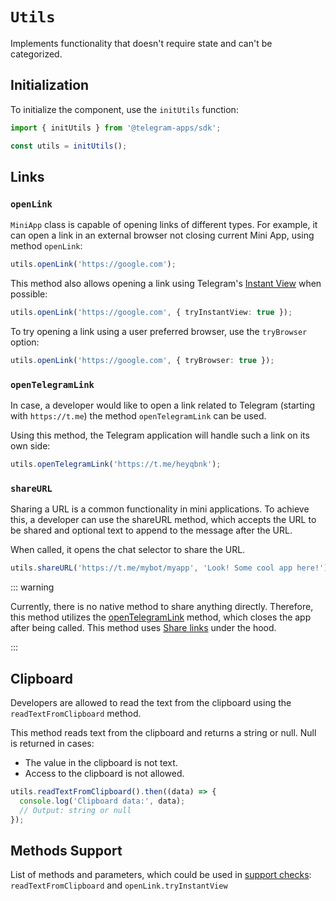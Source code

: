 # `Utils`

Implements functionality that doesn't require state and can't be categorized.

## Initialization

To initialize the component, use the `initUtils` function:

```typescript
import { initUtils } from '@telegram-apps/sdk';

const utils = initUtils();  
```

## Links

### `openLink`

`MiniApp` class is capable of opening links of different types. For example, it can open a link
in an external browser not closing current Mini App, using method `openLink`:

```typescript
utils.openLink('https://google.com');
```

This method also allows opening a link using
Telegram's [Instant View](https://instantview.telegram.org/) when possible:

```typescript
utils.openLink('https://google.com', { tryInstantView: true });
```

To try opening a link using a user preferred browser, use the `tryBrowser` option:

```typescript
utils.openLink('https://google.com', { tryBrowser: true });
```

### `openTelegramLink`

In case, a developer would like to open a link related to Telegram (starting with `https://t.me`) 
the method `openTelegramLink` can be used. 

Using this method, the Telegram application will handle such a link on its own side:

```typescript
utils.openTelegramLink('https://t.me/heyqbnk');
```

### `shareURL`

Sharing a URL is a common functionality in mini applications. To achieve this, a developer can use
the shareURL method, which accepts the URL to be shared and optional text to append to the message
after the URL.

When called, it opens the chat selector to share the URL.

```ts
utils.shareURL('https://t.me/mybot/myapp', 'Look! Some cool app here!');
```

::: warning

Currently, there is no native method to share anything directly. Therefore, this method utilizes
the [openTelegramLink](#opentelegramlink) method, which closes the app after being called. This
method uses [Share links](https://core.telegram.org/api/links#share-links) under the hood.

:::

## Clipboard

Developers are allowed to read the text from the clipboard using the `readTextFromClipboard`
method.

This method reads text from the clipboard and returns a string or null. Null is returned in cases:

- The value in the clipboard is not text.
- Access to the clipboard is not allowed.

```typescript
utils.readTextFromClipboard().then((data) => {
  console.log('Clipboard data:', data);
  // Output: string or null
});
```

## Methods Support

List of methods and parameters, which could be used
in [support checks](#methods-support): `readTextFromClipboard`
and `openLink.tryInstantView`
